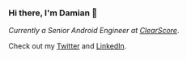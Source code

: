 ### Hi there, I'm Damian 👋

*Currently a Senior Android Engineer at [ClearScore](https://www.clearscore.com)*.

Check out my [Twitter](https://twitter.com/damian_vdberg) and [LinkedIn](https://www.linkedin.com/in/damian-van-den-berg).
